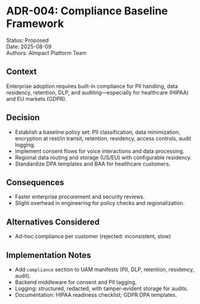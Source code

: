 # ADR-004: Compliance Baseline Framework

Status: Proposed  
Date: 2025-08-09  
Authors: AImpact Platform Team

## Context
Enterprise adoption requires built-in compliance for PII handling, data residency, retention, DLP, and auditing—especially for healthcare (HIPAA) and EU markets (GDPR).

## Decision
- Establish a baseline policy set: PII classification, data minimization, encryption at rest/in transit, retention, residency, access controls, audit logging.
- Implement consent flows for voice interactions and data processing.
- Regional data routing and storage (US/EU) with configurable residency.
- Standardize DPA templates and BAA for healthcare customers.

## Consequences
- Faster enterprise procurement and security reviews.
- Slight overhead in engineering for policy checks and regionalization.

## Alternatives Considered
- Ad-hoc compliance per customer (rejected: inconsistent, slow)

## Implementation Notes
- Add `compliance` section to UAM manifests (PII, DLP, retention, residency, audit).
- Backend middleware for consent and PII tagging.
- Logging: structured, redacted, with tamper-evident storage for audits.
- Documentation: HIPAA readiness checklist; GDPR DPA templates.